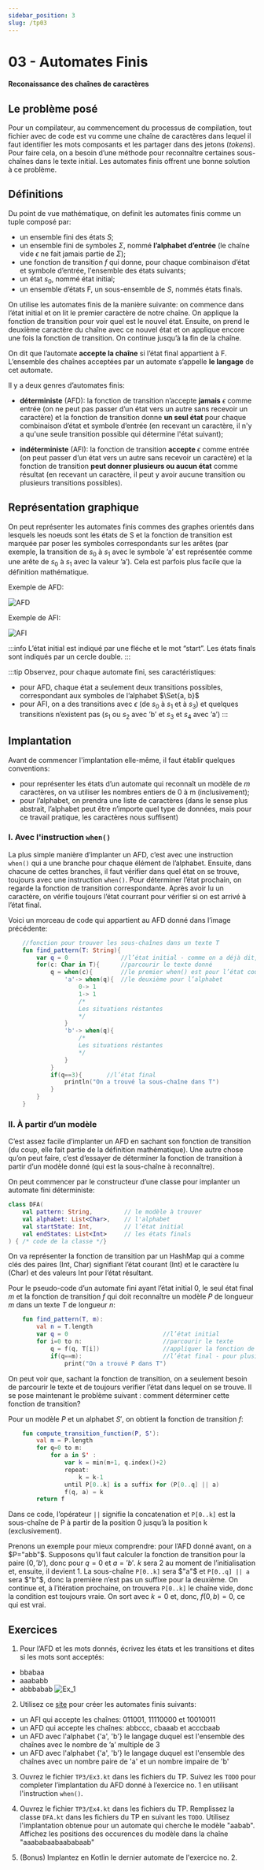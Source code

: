 ```yaml
---
sidebar_position: 3
slug: /tp03
---
```


# 03 - Automates Finis
#### Reconaissance des chaînes de caractères

## Le problème posé
Pour un compilateur, au commencement du processus de compilation, tout fichier avec de code est vu comme une chaîne de caractères dans lequel il faut identifier les mots composants et les partager dans des jetons (*tokens*). Pour faire cela, on a besoin d’une méthode pour reconnaître certaines sous-chaînes dans le texte initial. Les automates finis offrent une bonne solution à ce problème.

## Définitions

Du point de vue mathématique, on definit les automates finis comme un tuple composé par:
- un ensemble fini des états $S$;
- un ensemble fini de symboles $\Sigma$, nommé **l’alphabet d’entrée** (le chaîne vide $\epsilon$ ne fait jamais partie de $\Sigma$);
- une fonction de transition $f$ qui donne, pour chaque combinaison d’état et symbole d’entrée, l'ensemble des états suivants;
- un état $s_0$, nommé état initial;
- un ensemble d’états F, un sous-ensemble de $S$, nommés états finals.

On utilise les automates finis de la manière suivante: on commence dans l’état initial et on lit le premier caractère de notre chaîne. On applique la fonction de transition pour voir quel est le nouvel état. Ensuite, on prend le deuxième caractère du chaîne avec ce nouvel état et on applique encore une fois la fonction de transition. On continue jusqu’à la fin de la chaîne.

On dit que l’automate **accepte la chaîne** si l’état final appartient à F. L’ensemble des chaînes acceptées par un automate s’appelle **le langage** de cet automate.

Il y a deux genres d’automates finis:
- **déterministe** (AFD): la fonction de transition n’accepte **jamais** $\epsilon$ comme entrée (on ne peut pas passer d’un état vers un autre sans recevoir un caractère) et la fonction de transition donne **un seul état** pour chaque combinaison d’état et symbole d’entrée (en recevant un caractère, il n'y a qu'une seule transition possible qui détermine l'état suivant);

- **indéterministe** (AFI): la fonction de transition **accepte** $\epsilon$ comme entrée (on peut passer d’un état vers un autre sans recevoir un caractère) et la fonction de transition **peut donner plusieurs ou aucun état** comme résultat (en recevant un caractère, il peut y avoir aucune transition ou plusieurs transitions possibles).

## Représentation graphique
On peut représenter les automates finis commes des graphes orientés dans lesquels les noeuds sont les états de S et la fonction de transition est marquée par poser les symboles correspondants sur les arêtes (par exemple, la transition de $s_0$ à $s_1$ avec le symbole ’a’ est représentée comme une arête de $s_0$ à $s_1$ avec la valeur ’a’). Cela est parfois plus facile que la définition mathématique.

Exemple de AFD:

![AFD](images/03_dfa.png)

Exemple de AFI:

![AFI](images/03_nfa.png)

:::info
    L’état initial est indiqué par une fléche et le mot “start”. Les états finals sont indiqués par un cercle double.
:::

:::tip
    Observez, pour chaque automate fini, ses caractéristiques:
  - pour AFD, chaque état a seulement deux transitions possibles, correspondant aux symboles de l’alphabet $\Set{a, b}$
  - pour AFI, on a des transitions avec $\epsilon$ (de $s_0$ à $s_1$ et à $s_3$) et quelques transitions n’existent pas ($s_1$ ou $s_2$ avec ’b’ et $s_3$ et $s_4$ avec ’a’)
:::

## Implantation

Avant de commencer l'implantation elle-même, il faut établir quelques conventions:
- pour représenter les états d’un automate qui reconnaît un modèle de $m$ caractères, on va utiliser les nombres entiers de 0 à m (inclusivement);
- pour l’alphabet, on prendra une liste de caractères (dans le sense plus abstrait, l’alphabet peut être n’importe quel type de données, mais pour ce travail pratique, les caractères nous suffisent)

### I. Avec l'instruction `when()`
La plus simple manière d’implanter un AFD, c’est avec une instruction `when()` qui a une branche pour chaque élément de l’alphabet. Ensuite, dans chacune de cettes branches, il faut vérifier dans quel état on se trouve, toujours avec une instruction `when()`. Pour déterminer l’état prochain, on regarde la fonction de transition correspondante. Après avoir lu un caractère, on vérifie toujours l’état courrant pour vérifier si on est arrivé à l’état final. 

Voici un morceau de code qui appartient au AFD donné dans l’image précédente:

````kotlin
    //fonction pour trouver les sous-chaînes dans un texte T
    fun find_pattern(T: String){
        var q = 0               //l’état initial - comme on a déjà dit, on utilise des nombres entiers
        for(c: Char in T){      //parcourir le texte donné
            q = when(c){        //le premier when() est pour l’état courant
                'a'-> when(q){  //le deuxième pour l’alphabet
                    0-> 1
                    1-> 1
                    /*
                    Les situations réstantes
                    */
                }
                'b'-> when(q){
                    /*
                    Les situations réstantes
                    */
                } 
            }
            if(q==3){       //l’état final
                println("On a trouvé la sous-chaîne dans T")
            }
        }
    }
````

### II. À partir d’un modèle

C’est assez facile d’implanter un AFD en sachant son fonction de transition (du coup, elle fait partie de la définition mathématique). Une autre chose qu’on peut faire, c’est d’essayer de déterminer la fonction de transition à partir d’un modèle donné (qui est la sous-chaîne à reconnaître).


On peut commencer par le constructeur d’une classe pour implanter un automate fini déterministe:
````kotlin
class DFA(
    val pattern: String,         // le modèle à trouver
    val alphabet: List<Char>,    // l'alphabet 
    val startState: Int,         // l’état initial
    val endStates: List<Int>     // les états finals
) { /* code de la classe */}
````

On va représenter la fonction de transition par un HashMap qui a comme clés des paires (Int, Char) signifiant l’état courant (Int) et le caractère lu (Char) et des valeurs Int pour l’état résultant.

Pour le pseudo-code d’un automate fini ayant l’état initial $0$, le seul état final $m$ et la fonction de transition $f$ qui doit reconnaître un modèle $P$ de longueur $m$ dans un texte $T$ de longueur $n$:
````kotlin    
    fun find_pattern(T, m):
        val n = T.length
        var q = 0                           //l’état initial
        for i=0 to n:                       //parcourir le texte
            q = f(q, T[i])                  //appliquer la fonction de transition pour obtenir l’état suivant
            if(q==m):                       //l’état final - pour plusieurs états finals, on fait plusieurs comparaisons
                print("On a trouvé P dans T")            
````
On peut voir que, sachant la fonction de transition, on a seulement besoin de parcourir le texte et de toujours verifier l’état dans lequel on se trouve. Il se pose maintenant le problème suivant : comment déterminer cette fonction de transition? 

Pour un modèle $P$ et un alphabet $S'$, on obtient la fonction de transition $f$:

````kotlin
    fun compute_transition_function(P, S'): 
        val m = P.length
        for q=0 to m:
            for a in S' :
                var k = min(m+1, q.index()+2)
                repeat:
                    k = k-1                 
                until P[0..k] is a suffix for (P[0..q] || a)
                f(q, a) = k
        return f    
````

Dans ce code, l’opérateur `||` signifie la concatenation et `P[0..k]` est la sous-chaîne de P à partir de la position 0 jusqu’à la position k (exclusivement).

Prenons un exemple pour mieux comprendre: pour l’AFD donné avant, on a $P="abb"$. Supposons qu’il faut calculer la fonction de transition pour la paire $(0, 'b')$, donc pour $q=0$ et $a='b'$. $k$ sera $2$ au moment de l’initialisation et, ensuite, il devient $1$. La sous-chaîne `P[0..k]` sera  $"a"$ et `P[0..q] || a` sera $"b"$, donc la première n’est pas un suffixe pour la deuxième. On continue et, à l’itération prochaine, on trouvera `P[0..k]` le chaîne vide, donc la condition est toujours vraie. On sort avec $k=0$ et, donc, $f(0, b)=0$, ce qui est vrai. 

## Exercices
1. Pour l’AFD et les mots donnés, écrivez les états et les transitions et dites si les mots sont acceptés: 
 - bbabaa
 - aaababb
 - abbbabab
![Ex_1](images/03_ex1.png)

2. Utilisez ce [site](https://madebyevan.com/fsm/) pour créer les automates finis suivants:
- un AFI qui accepte les chaînes: 011001, 11110000 et 10010011
- un AFD qui accepte les chaînes: abbccc, cbaaab et acccbaab
- un AFD avec l'alphabet {'a', 'b'} le langage duquel est l'ensemble des chaînes avec le nombre de ’a’ multiple de 3
- un AFD avec l'alphabet {'a', 'b'} le langage duquel est l'ensemble des chaînes avec un nombre paire de 'a' et un nombre impaire de 'b'

3. Ouvrez le fichier `TP3/Ex3.kt` dans les fichiers du TP. Suivez les `TODO` pour completer l’implantation du AFD donné à l’exercice no. 1 en utilisant l'instruction `when()`.

4. Ouvrez le fichier `TP3/Ex4.kt` dans les fichiers du TP. Remplissez la classe `DFA.kt` dans les fichiers du TP en suivant les `TODO`. Utilisez l'implantation obtenue pour un automate qui cherche le modèle "aabab". Affichez les positions des occurences du modèle dans la chaîne "aaababaabaababaab" 

5. (Bonus) Implantez en Kotlin le dernier automate de l'exercice no. 2.